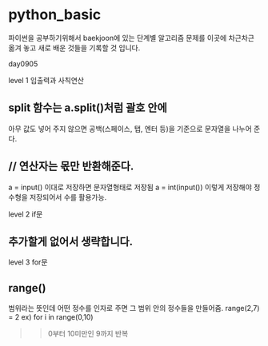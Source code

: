 # python_basic

파이썬을 공부하기위해서 baekjoon에 있는 단계별 알고리즘 문제를 이곳에 차근차근
옮겨 놓고 새로 배운 것들을 기록할 것 입니다.

day0905

level 1 입출력과 사칙연산

## split 함수는 a.split()처럼 괄호 안에 
아무 값도 넣어 주지 않으면 공백(스페이스, 탭, 엔터 등)을 
기준으로 문자열을 나누어 준다.

## // 연산자는 몫만 반환해준다.
a = input() 이대로 저장하면 문자열형태로 저장됨
a = int(input()) 이렇게 저장해야 정수형을 저장되어서 수를 활용가능.

level 2 if문

## 추가할게 없어서 생략합니다.

level 3 for문

## range()
범위라는 뜻인데 어떤 정수를 인자로 주면 그 범위 안의 정수들을 만들어줌.
range(2,7) = 2
ex) for i in range(0,10) 
 >> 0부터 10미만인 9까지 반복

